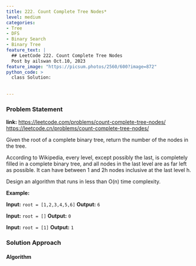 ```yaml
---
title: 222. Count Complete Tree Nodes*
level: medium
categories:
- Tree
- DFS
- Binary Search
- Binary Tree
feature_text: |
  ## LeetCode 222. Count Complete Tree Nodes
  Post by ailswan Oct.10, 2023
feature_image: "https://picsum.photos/2560/600?image=872"
python_code: >
  class Solution:
        
   
---
```


### Problem Statement
**link:**
https://leetcode.com/problems/count-complete-tree-nodes/
https://leetcode.cn/problems/count-complete-tree-nodes/
 
Given the root of a complete binary tree, return the number of the nodes in the tree.

According to Wikipedia, every level, except possibly the last, is completely filled in a complete binary tree, and all nodes in the last level are as far left as possible. It can have between 1 and 2h nodes inclusive at the last level h.

Design an algorithm that runs in less than O(n) time complexity.

**Example:**

**Input:** `root = [1,2,3,4,5,6]`
**Output:** `6`
 
**Input:** `root = []`
**Output:** `0`
 
**Input:** `root = [1]`
**Output:** `1`

### Solution Approach
 
#### Algorithm
 